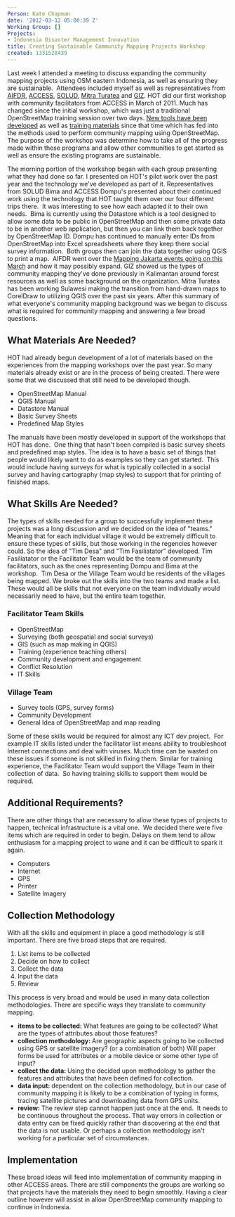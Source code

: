 ```yaml
---
Person: Kate Chapman
date: '2012-03-12 05:00:39 Z'
Working Group: []
Projects:
- Indonesia Disaster Management Innovation
title: Creating Sustainable Community Mapping Projects Workshop
created: 1331528439
---
```

<p>Last week I attended a meeting to discuss expanding the community mapping projects using OSM eastern Indonesia, as well as ensuring they are sustainable. &nbsp;Attendees included myself as well as representatives from <a href="http://www.aifdr.org/">AIFDR</a>, <a href="http://www.access-indo.or.id/">ACCESS</a>, <a href="http://rumahsolud.wordpress.com/">SOLUD</a>, <a href="http://mitraturatea.wordpress.com/">Mitra Turatea</a> and <a href="http://www.giz.de/">GIZ</a>. HOT did our first workshop with community facilitators from ACCESS in March of 2011. Much has changed since the initial workshop, which was just a traditional OpenStreetMap training session over two days. <a href="http://tasks.hotosm.org/">New tools have been developed</a> as well as <a href="http://www.learnosm.org/">training materials</a> since that time which has fed into the methods used to perform community mapping using OpenStreetMap. The purpose of the workshop was determine how to take all of the progress made within these programs and allow other communities to get started as well as ensure the existing programs are sustainable.<!--break--></p><p>The morning portion of the workshop began with each group presenting what they had done so far. I presented on HOT's pilot work over the past year and the technology we've developed as part of it. Representatives from SOLUD Bima and ACCESS Dompu's presented about their continued work using the technology that HOT taught them over our four different trips there. &nbsp;It was interesting to see how each adapted it to their own needs. &nbsp;Bima is currently using the Datastore which is a tool designed to allow some data to be public in OpenStreetMap and then some private data to be in another web application, but then you can link them back together by OpenStreetMap ID. Dompu has continued to manually enter IDs from OpenStreetMap into Excel spreadsheets where they keep there social survey information. &nbsp;Both groups then can join the data together using QGIS to print a map. &nbsp;AIFDR went over the <a href="http://hot.openstreetmap.org/updates/Jakarta_best_community_mapped_for_preparedness">Mapping Jakarta events going on this March</a> and how it may possibly expand. GIZ showed us the types of community mapping they've done previously in Kalimantan around forest resources as well as some background on the organization. Mitra Turatea has been working Sulawesi making the transition from hand-drawn maps to CorelDraw to utilizing QGIS over the past six years. After this summary of what everyone's community mapping background was we began to discuss what is required for community mapping and answering a few broad questions.</p><h2>What Materials Are Needed?</h2><p>HOT had already begun development of a lot of materials based on the experiences from the mapping workshops over the past year. So many materials already exist or are in the process of being created. There were some that we discussed that still need to be developed though.</p><ul><li>OpenStreetMap Manual</li><li>QGIS Manual</li><li>Datastore Manual</li><li>Basic Survey Sheets</li><li>Predefined Map Styles</li></ul><p>The manuals have been mostly developed in support of the workshops that HOT has done. &nbsp;One thing that hasn't been compiled is basic survey sheets and predefined map styles. The idea is to have a basic set of things that people would likely want to do as examples so they can get started. &nbsp;This would include having surveys for what is typically collected in a social survey and having cartography (map styles) to support that for printing of finished maps.</p><h2>What Skills Are Needed?</h2><p>The types of skills needed for a group to successfully implement these projects was a long discussion and we decided on the idea of "teams." Meaning that for each individual village it would be extremely difficult to ensure these types of skills, but those working in the regencies however could. So the idea of "Tim Desa" and "Tim Fasiliatator" developed. Tim Fasiliatator or the Facilitator Team would be the team of community facilitators, such as the ones representing Dompu and Bima at the workshop. &nbsp;Tim Desa or the Village Team would be residents of the villages being mapped. We broke out the skills into the two teams and made a list. These would all be skills that not everyone on the team individually would necessarily need to have, but the entire team together.</p><h3>Facilitator Team Skills</h3><ul><li>OpenStreetMap</li><li>Surveying (both geospatial and social surveys)</li><li>GIS (such as map making in QGIS)</li><li>Training (experience teaching others)</li><li>Community development and engagement</li><li>Conflict Resolution</li><li>IT Skills</li></ul><h3>Village Team</h3><ul><li>Survey tools (GPS, survey forms)</li><li>Community Development</li><li>General Idea of OpenStreetMap and map reading</li></ul><p>Some of these skills would be required for almost any ICT dev project. &nbsp;For example IT skills listed under the facilitator list means ability to troubleshoot Internet connections and deal with viruses. Much time can be wasted on these issues if someone is not skilled in fixing them. Similar for training experience, the Facilitator Team would support the Village Team in their collection of data. &nbsp;So having training skills to support them would be required.</p><h2>Additional Requirements?</h2><p>There are other things that are necessary to allow these types of projects to happen, technical infrastructure is a vital one. &nbsp;We decided there were five items which are required in order to begin. Delays on them tend to allow enthusiasm for a mapping project to wane and it can be difficult to spark it again.</p><ul><li>Computers</li><li>Internet</li><li>GPS</li><li>Printer</li><li>Satellite Imagery</li></ul><h2>Collection Methodology</h2><p>With all the skills and equipment in place a good methodology is still important. There are five broad steps that are required.</p><ol><li>List items to be collected</li><li>Decide on how to collect</li><li>Collect the data</li><li>Input the data</li><li>Review</li></ol><p>This process is very broad and would be used in many data collection methodologies. There are specific ways they translate to community mapping.</p><ul><li><strong>items to be collected: </strong>What features are going to be collected? What are the types of attributes about those features?</li><li><strong>collection methodology: </strong>Are geographic aspects going to be collected using GPS or satellite imagery? (or a combination of both) Will paper forms be used for attributes or a mobile device or some other type of input?</li><li><strong>collect the data: </strong>Using the decided upon methodology to gather the features and attributes that have been defined for collection.</li><li><strong>data input: </strong>dependent on the collection methodology, but in our case of community mapping it is likely to be a combination of typing in forms, tracing satellite pictures and downloading data from GPS units.</li><li><strong>review: </strong>The review step cannot happen just once at the end. &nbsp;It needs to be continuous throughout the process. That way errors in collection or data entry can be fixed quickly rather than discovering at the end that the data is not usable. Or perhaps a collection methodology isn't working for a particular set of circumstances.</li></ul><h2>Implementation</h2><p>These broad ideas will feed into implementation of community mapping in other ACCESS areas. There are still components the groups are working so that projects have the materials they need to begin smoothly. Having a clear outline however will assist in allow OpenStreetMap community mapping to continue in Indonesia.</p>
